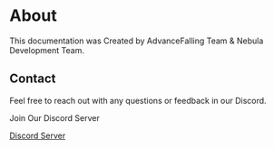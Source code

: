 # About

This documentation was Created by AdvanceFalling Team & Nebula Development Team.

## Contact

Feel free to reach out with any questions or feedback in our Discord.

<div class="custom-footer">
  <p>Join Our Discord Server</p>
  <p><a href="https://discord.gg/getnebula">Discord Server</a></p>
</div>